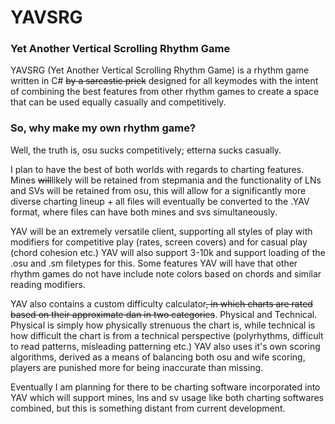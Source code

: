 # **YAVSRG**
### Yet Another Vertical Scrolling Rhythm Game

YAVSRG (Yet Another Vertical Scrolling Rhythm Game) is a rhythm game written in C# ~~by a sarcastic prick~~ designed for all keymodes with the intent of combining the best features from other rhythm games to create a space that can be used equally casually and competitively.

### So, why make my own rhythm game?

Well, the truth is, osu sucks competitively; etterna sucks casually.

I plan to have the best of both worlds with regards to charting features. Mines ~~will~~likely will be retained from stepmania and the functionality of LNs and SVs will be retained from osu, this will allow for a significantly more diverse charting lineup + all files will eventually be converted to the .YAV format, where files can have both mines and svs simultaneously.

YAV will be an extremely versatile client, supporting all styles of play with modifiers for competitive play (rates, screen covers) and for casual play (chord cohesion etc.) YAV will also support 3-10k and support loading of the .osu and .sm filetypes for this. Some features YAV will have that other rhythm games do not have include note colors based on chords and similar reading modifiers.

YAV also contains a custom difficulty calculator~~, in which charts are rated based on their approximate dan in two categories~~. Physical and Technical. Physical is simply how physically strenuous the chart is, while technical is how difficult the chart is from a technical perspective (polyrhythms, difficult to read patterns, misleading patterning etc.) YAV also uses it's own scoring algorithms, derived as a means of balancing both osu and wife scoring, players are punished more for being inaccurate than missing.

Eventually I am planning for there to be charting software incorporated into YAV which will support mines, lns and sv usage like both charting softwares combined, but this is something distant from current development.
